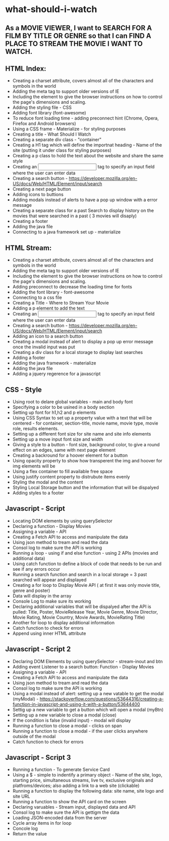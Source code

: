 # what-should-i-watch

## As a MOVIE VIEWER, I want to SEARCH FOR A FILM BY TITLE OR GENRE so that I can FIND A PLACE TO STREAM THE MOVIE I WANT TO WATCH.

## HTML Index:

- Creating a charset attribute, covers almost all of the characters and symbols in the world
- Adding the meta tag to support older versions of IE
- Including the <meta> element to give the browser instructions on how to control the page's dimensions and scaling.
- Adding the styling file - CSS
- Adding font library (font-awesome)
- To reduce font loading time - adding preconnect hint (Chrome, Opera, Firefox and Android browsers)
- Using a CSS frame - Materialize - for styling purposes
- Creating a title - What Should I Watch
- Creating a separate div class - "container"
- Creating a H1 tag which will define the importnat heading - Name of the site (putting it under class for styling purposes)
- Creating a p class to hold the text about the website and share the same style
- Creating an <input> tag to specify an input field where the user can enter data
- Creating a search button - https://developer.mozilla.org/en-US/docs/Web/HTML/Element/input/search
- Creating a next page button
- Adding icons to buttions
- Adding modals instead of alerts to have a pop up window with a error message
- Creating a separate class for a past Search to display history on the movies that were searched in a past ( 3 movies will disaply)
- Creating a footer
- Adding the java file
- Connecting to a java framework set up - materialize

## HTML Stream:

- Creating a charset attribute, covers almost all of the characters and symbols in the world
- Adding the meta tag to support older versions of IE
- Including the <meta> element to give the browser instructions on how to control the page's dimensions and scaling.
- Adding preconnect to decrease the loading time for fonts
- Adding the font library - font-awesome
- Connecting to a css file
- Creating a Title - Where to Stream Your Movie
- Adding a p element to add the text
- Creating an <input> tag to specify an input field where the user can enter data
- Creating a search button - https://developer.mozilla.org/en-US/docs/Web/HTML/Element/input/search
- Adding an icon to a search button
- Creating a modal instead of alert to display a pop up error message once the invalid input was put
- Creating a div class for a local storage to display last searches
- Adding a footer
- Adding the java framework - materialize
- Adding the java file
- Adding a jquery regerence for a javascript

## CSS - Style

- Using root to delare global variables - main and body font
- Specifying a color to be usined in a body section
- Setting up font for h1,h2 and p elements
- Using CSS Syntax to set up a property value with a text that will be centered - for container, section-title, movie name, movie type, movie role, results elements.
- Setting up a different font size for site name and site info elements
- Setting up a move input font size and width
- Giving a style to a button - font size, background color, to give a round effect on an edges, same with next page element
- Creating a backround for a hoover element for a button
- Using opacity property to show how transperent the img and hoover for img elements will be
- Using a flex container to fill available free space
- Using justify content property to distrubute items evenly
- Styling the modal and the content
- Styling Local Storage button and the information that will be dispalyed
- Adding styles to a footer

## Javascript - Script

- Locating DOM elements by using querySelector
- Declaring a function - Display Movies
- Assigning a variable - API
- Creating a Fetch API to access and manipulate the data
- Using json method to tream and read the data
- Consol log to make sure the API is working
- Running a loop - using if and else function - using 2 APIs (movies and additional data)
- Using catch function to define a block of code that needs to be run and see if any errors occur
- Running a search function and search in a local storage = 3 past searched will appear and displayed
- Creating a for loop to Display Movie API ( at first it was only movie title, genre and poster)
- Data will display in the array
- Console Log to make sure its working
- Declaring additional variables that will be dispalyed after the API is pulled: Title, Poster, MovieRelease Year, Movie Genre, Movie Director, Movie Rating, Movie Country, Movie Awards, MovieRating Title)
- Another for loop to display additional information
- Catch function to check for errors
- Append using inner HTML attribute

## Javascript - Script 2

- Declaring DOM Elements by using querySelector - stream-inout and btn
- Adding event Listener to a search button: Function - Display Movies
- Assigning a variable - API
- Creating a Fetch API to access and manipulate the data
- Using json method to tream and read the data
- Consol log to make sure the API is working
- Using a modal instead of alert: setting up a new vatable to get the modal (myModal) - https://stackoverflow.com/questions/53644316/creating-a-function-in-javascript-and-using-it-with-a-button/53644400
- Settig up a new variable to get a button which will open a modal (myBtn)
- Setting up a new variable to close a modal (close)
- If the condition is false (invalid input) - modal will display
- Running a function to close a modal - clicks on span
- Running a function to close a modal - if the user clicks anywhere outside of the modal
- Catch function to check for errors

## Javascript - Script 3

- Running a function - To generate Service Card
- Using a $ - simple to indentify a primary object - Name of the site, logo, starting price, simultaneous streams, live tv, exclusive originals and platfroms/devices; also adding a link to a web site (clickable)
- Running a function to display the following data: site name, site logo and site URL
- Running a function to show the API card on the screen
- Declaring varuables - Stream input, displayed data and API
- Consol log to make sure the API is gettigm the data
- Loading JSON-encoded data from the server
- Cycle array items in for loop
- Concole log
- Return the value
